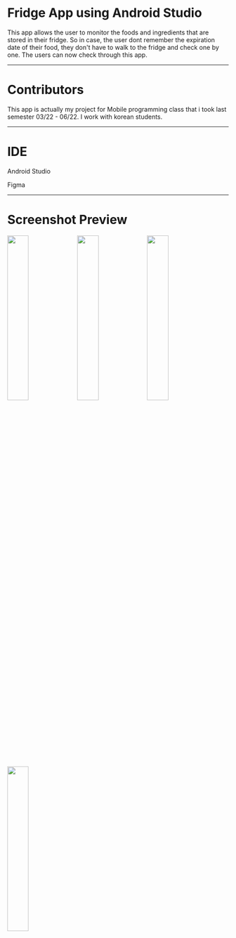 # Fridge App using Android Studio

This app allows the user to monitor the foods and ingredients that are stored in their fridge. So in case, the user dont remember the expiration date of their food, they don't have to walk to the fridge and check one by one. The users can now check through this app.

--------------------
# Contributors

This app is actually my project for Mobile programming class that i took last semester 03/22 - 06/22. I work with korean students.

--------------------
# IDE

 Android Studio 
 
 Figma
 
 --------------------
# Screenshot Preview

<img width = "31%" src ="https://user-images.githubusercontent.com/57553676/177763464-394b1a44-2584-43fc-930a-aba2fc0fc000.png"/>
<img align = "left" width = "31%" src ="https://user-images.githubusercontent.com/57553676/177763469-83c85f0c-77c5-4431-8e39-236b88d5b246.png/>
<img width = "31%" src ="https://user-images.githubusercontent.com/57553676/177763460-24fe1173-e46c-437d-a90d-88959244fa20.png"/>
<img align ="left" width = "31%" src ="https://user-images.githubusercontent.com/57553676/177763466-128548be-dc5f-4bca-b21e-3b1e7eccab61.png"/>
<img align ="left" width = "31%" src ="https://user-images.githubusercontent.com/57553676/177763468-b353b18f-8bdd-41ae-835d-5cf2edc72396.png"/>
